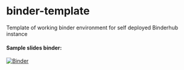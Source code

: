 # binder-template
Template of working binder environment for self deployed Binderhub instance

#### Sample slides binder:
[![Binder](http://a7d7f6d7f931e11e98b6702a7947ab3d-1891881549.ap-southeast-2.elb.amazonaws.com/badge_logo.svg)](http://a7d7f6d7f931e11e98b6702a7947ab3d-1891881549.ap-southeast-2.elb.amazonaws.com/v2/gh/kaseyhackspace/binder-template/master?filepath=course-template%2Fmodule-template%2Fslides-template.ipynb)
